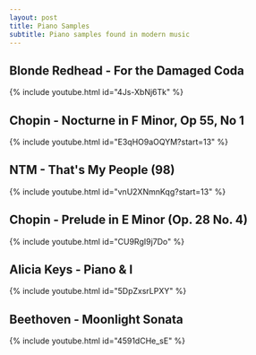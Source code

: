 ```yaml
---
layout: post
title: Piano Samples
subtitle: Piano samples found in modern music
---
```


## Blonde Redhead - For the Damaged Coda

{% include youtube.html id="4Js-XbNj6Tk" %}

## Chopin - Nocturne in F Minor, Op 55, No 1

{% include youtube.html id="E3qHO9aOQYM?start=13" %}

## NTM - That's My People (98)

{% include youtube.html id="vnU2XNmnKqg?start=13" %}

## Chopin - Prelude in E Minor (Op. 28 No. 4)

{% include youtube.html id="CU9RgI9j7Do" %}

## Alicia Keys - Piano & I

{% include youtube.html id="5DpZxsrLPXY" %}

## Beethoven - Moonlight Sonata

{% include youtube.html id="4591dCHe_sE" %}
